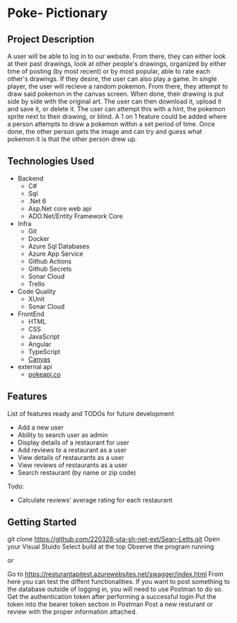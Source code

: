 # Poke- Pictionary

## Project Description

A user will be able to log in to our website. From there, they can either look at their past drawings, look at other people's drawings, organized by
either time of posting (by most recent) or by most popular, able to rate each other's drawings. If they desire, the user can also play a game.
In single player, the user will recieve a random pokemon. From there, they attempt to draw said pokemon in the canvas screen. When done, their drawing
is put side by side with the original art. The user can then download it, upload it and save it, or delete it. The user can attempt this with a hint,
the pokemon sprite next to their drawing, or blind. A 1 on 1 feature could be added where a person attempts to draw a pokemon within a set period of time.
Once done, the other person gets the image and can try and guess what pokemon it is that the other person drew up. 

## Technologies Used

- Backend
    - C#
    - Sql
    - .Net 6
    - Asp.Net core web api
    - ADO.Net/Entity Framework Core    
- Infra
    - Git
    - Docker
    - Azure Sql Databases
    - Azure App Service
    - Github Actions
    - Github Secrets
    - Sonar Cloud
    - Trello
- Code Quality
    - XUnit
    - Sonar Cloud
- FrontEnd
    - HTML
    - CSS
    - JavaScript
    - Angular
    - TypeScript
    - [Canvas](https://www.w3schools.com/graphics/canvas_drawing.asp)
- external api
    - [pokeapi.co](https://pokeapi.co/)

## Features

List of features ready and TODOs for future development
* Add a new user
* Ability to search user as admin
* Display details of a restaurant for user
* Add reviews to a restaurant as a user
* View details of restaurants as a user
* View reviews of restaurants as a user
* Search restaurant (by name or zip code)

Todo:
* Calculate reviews’ average rating for each restaurant

## Getting Started

git clone https://github.com/220328-uta-sh-net-ext/Sean-Letts.git
Open your Visual Stuido
Select build at the top
Observe the program running

or

Go to https://resturantapitest.azurewebsites.net/swagger/index.html
From here you can test the diffent functionalities.
If you want to post something to the database outside of logging in, you will need to use Postman to do so.
Get the authentication token after performing a successful login
Put the token into the bearer token section in Postman
Post a new resturant or review with the proper information attached. 

